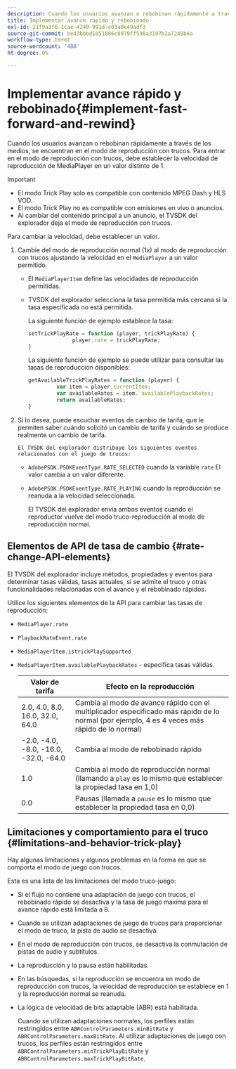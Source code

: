 ```yaml
---
description: Cuando los usuarios avanzan o rebobinan rápidamente a través de los medios, se encuentran en el modo de reproducción con trucos. Para entrar en el modo de reproducción con trucos, debe establecer la velocidad de reproducción de MediaPlayer en un valor distinto de 1.
title: Implementar avance rápido y rebobinado
exl-id: 21f9a3f6-1cae-4240-991d-c03a0e49adf3
source-git-commit: be43bbbd1051886c8979ff590a3197b2a7249b6a
workflow-type: tm+mt
source-wordcount: '488'
ht-degree: 0%

---
```


# Implementar avance rápido y rebobinado{#implement-fast-forward-and-rewind}

Cuando los usuarios avanzan o rebobinan rápidamente a través de los medios, se encuentran en el modo de reproducción con trucos. Para entrar en el modo de reproducción con trucos, debe establecer la velocidad de reproducción de MediaPlayer en un valor distinto de 1.

>[!IMPORTANT]
>
>* El modo Trick Play solo es compatible con contenido MPEG Dash y HLS VOD.
>* El modo Trick Play no es compatible con emisiones en vivo o anuncios.
>* Al cambiar del contenido principal a un anuncio, el TVSDK del explorador deja el modo de reproducción con trucos.
>


Para cambiar la velocidad, debe establecer un valor.

1. Cambie del modo de reproducción normal (1x) al modo de reproducción con trucos ajustando la velocidad en el `MediaPlayer` a un valor permitido.

   * El `MediaPlayerItem` define las velocidades de reproducción permitidas.
   * TVSDK del explorador selecciona la tasa permitida más cercana si la tasa especificada no está permitida.

      La siguiente función de ejemplo establece la tasa:

      ```js
      setTrickPlayRate = function (player, trickPlayRate) { 
                    player.rate = trickPlayRate; 
      }
      ```

      La siguiente función de ejemplo se puede utilizar para consultar las tasas de reproducción disponibles:

      ```js
      getAvailableTrickPlayRates = function (player) { 
               var item = player.currentItem; 
               var availableRates = item. availablePlaybackRates; 
               return availableRates; 
      } 
      ```

1. Si lo desea, puede escuchar eventos de cambio de tarifa, que le permiten saber cuándo solicitó un cambio de tarifa y cuándo se produce realmente un cambio de tarifa.

       El TVSDK del explorador distribuye los siguientes eventos relacionados con el juego de trucos:
   
   * `AdobePSDK.PSDKEventType.RATE_SELECTED` cuando la variable `rate` El valor cambia a un valor diferente.

   * `AdobePSDK.PSDKEventType.RATE_PLAYING` cuando la reproducción se reanuda a la velocidad seleccionada.

      El TVSDK del explorador envía ambos eventos cuando el reproductor vuelve del modo truco-reproducción al modo de reproducción normal.

## Elementos de API de tasa de cambio {#rate-change-API-elements}

El TVSDK del explorador incluye métodos, propiedades y eventos para determinar tasas válidas, tasas actuales, si se admite el truco y otras funcionalidades relacionadas con el avance y el rebobinado rápidos.

Utilice los siguientes elementos de la API para cambiar las tasas de reproducción:

* `MediaPlayer.rate`
* `PlaybackRateEvent.rate`
* `MediaPlayerItem.istrickPlaySupported`
* `MediaPlayerItem.availablePlaybackRates` - especifica tasas válidas.

   | Valor de tarifa | Efecto en la reproducción |
   |---|---|
   | 2.0, 4.0, 8.0, 16.0, 32.0, 64.0 | Cambia al modo de avance rápido con el multiplicador especificado más rápido de lo normal (por ejemplo, 4 es 4 veces más rápido de lo normal) |
   | -2.0, -4.0, -8.0, -16.0, -32.0, -64.0 | Cambia al modo de rebobinado rápido |
   | 1.0 | Cambia al modo de reproducción normal (llamando a `play` es lo mismo que establecer la propiedad tasa en 1,0) |
   | 0.0 | Pausas (llamada a `pause` es lo mismo que establecer la propiedad tasa en 0,0) |

## Limitaciones y comportamiento para el truco {#limitations-and-behavior-trick-play}

Hay algunas limitaciones y algunos problemas en la forma en que se comporta el modo de juego con trucos.

Esta es una lista de las limitaciones del modo truco-juego:

* Si el flujo no contiene una adaptación de juego con trucos, el rebobinado rápido se desactiva y la tasa de juego máxima para el avance rápido está limitada a 8.
* Cuando se utilizan adaptaciones de juego de trucos para proporcionar el modo de truco, la pista de audio se desactiva.
* En el modo de reproducción con trucos, se desactiva la conmutación de pistas de audio y subtítulos.
* La reproducción y la pausa están habilitadas.
* En las búsquedas, si la reproducción se encuentra en modo de reproducción con trucos, la velocidad de reproducción se establece en 1 y la reproducción normal se reanuda.
* La lógica de velocidad de bits adaptable (ABR) está habilitada.

   Cuando se utilizan adaptaciones normales, los perfiles están restringidos entre `ABRControlParameters.minBitRate` y `ABRControlParameters.maxBitRate`. Al utilizar adaptaciones de juego con trucos, los perfiles están restringidos entre `ABRControlParameters.minTrickPlayBitRate` y `ABRControlParameters.maxTrickPlayBitRate`.
